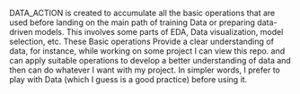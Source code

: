 DATA_ACTION is created to accumulate all the basic operations that are used before landing on the main path of training Data or preparing data-driven models. This involves some parts of EDA, Data visualization, model selection, etc. These Basic operations Provide 
a clear understanding of data, for instance, while working on some project I can view this repo. and can apply suitable operations to develop 
a better understanding of data and then can do whatever I want with my project. 
In simpler words, I prefer to play with Data (which I guess is a good practice) before using it.


